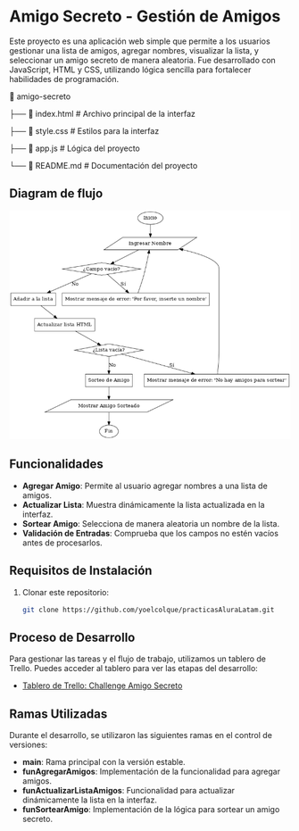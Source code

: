 # Amigo Secreto - Gestión de Amigos

Este proyecto es una aplicación web simple que permite a los usuarios gestionar una lista de amigos, agregar nombres, visualizar la lista, y seleccionar un amigo secreto de manera aleatoria. Fue desarrollado con JavaScript, HTML y CSS, utilizando lógica sencilla para fortalecer habilidades de programación.

📂 amigo-secreto

├── 📄 index.html        # Archivo principal de la interfaz

├── 📄 style.css         # Estilos para la interfaz

├── 📄 app.js            # Lógica del proyecto

└── 📄 README.md         # Documentación del proyecto


## Diagram de flujo

![Diagrama de flujo](assets/Diagrama_Flujo_Amigo_Secreto_Corregido.png)

## Funcionalidades

- **Agregar Amigo**: Permite al usuario agregar nombres a una lista de amigos.
- **Actualizar Lista**: Muestra dinámicamente la lista actualizada en la interfaz.
- **Sortear Amigo**: Selecciona de manera aleatoria un nombre de la lista.
- **Validación de Entradas**: Comprueba que los campos no estén vacíos antes de procesarlos.

## Requisitos de Instalación

1. Clonar este repositorio:
   ```bash
   git clone https://github.com/yoelcolque/practicasAluraLatam.git

## Proceso de Desarrollo

Para gestionar las tareas y el flujo de trabajo, utilizamos un tablero de Trello. Puedes acceder al tablero para ver las etapas del desarrollo:

- [Tablero de Trello: Challenge Amigo Secreto](https://trello.com/invite/b/678ef0f13eea3d720fa64143/ATTI9835fe9a6361143df75831d4bb645f00B3D5AAC0)

## Ramas Utilizadas

Durante el desarrollo, se utilizaron las siguientes ramas en el control de versiones:

- **main**: Rama principal con la versión estable.
- **funAgregarAmigos**: Implementación de la funcionalidad para agregar amigos.
- **funActualizarListaAmigos**: Funcionalidad para actualizar dinámicamente la lista en la interfaz.
- **funSortearAmigo**: Implementación de la lógica para sortear un amigo secreto.
